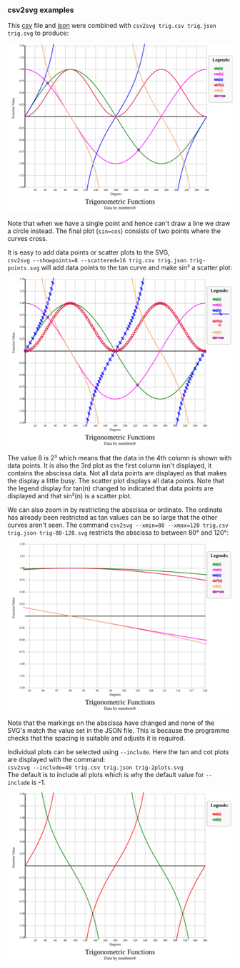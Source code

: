 ### csv2svg examples

This [csv](../data/trig.csv) file and [json](trig.json) were combined with `csv2svg trig.csv trig.json trig.svg` to produce:

![trig function values](trig.svg)

Note that when we have a single point and hence can't draw a line we draw a circle instead. The final plot (`sin=cos`)
consists of two points where the curves cross.

It is easy to add data points or scatter plots to the SVG,<br/>
`csv2svg --showpoints=8 --scattered=16 trig.csv trig.json trig-points.svg` will add data points to the tan curve and make sin² a scatter plot:

![trig function values](trig-points.svg)

The value 8 is 2³ which means that the data in the 4th column is shown with data points. It is also the 3rd plot as the first column isn't displayed,
it contains the abscissa data. Not all data points are displayed as that makes the display a little busy. The scatter plot displays all data points.
Note that the legend display for tan(n) changed to indicated that data points are displayed and that sin²(n) is a scatter plot.

We can also zoom in by restricting the abscissa or ordinate. The ordinate has already been restricted as tan values can be so large that the other curves
aren't seen. The command `csv2svg --xmin=80 --xmax=120 trig.csv trig.json trig-80-120.svg` restricts the abscissa to between 80° and 120°:

![trig function values](trig-80-120.svg)

Note that the markings on the abscissa have changed and none of the SVG's match the value set in the JSON file.
This is because the programme checks that the spacing is suitable and adjusts it is required.

Individual plots can be selected using `--include`.
Here the tan and cot plots are displayed with the command:<br/>
`csv2svg --include=40 trig.csv trig.json trig-2plots.svg`<br/>
The default is to include all plots which is why the default value for `--include` is -1.

![trig function values](trig-2plots.svg)
